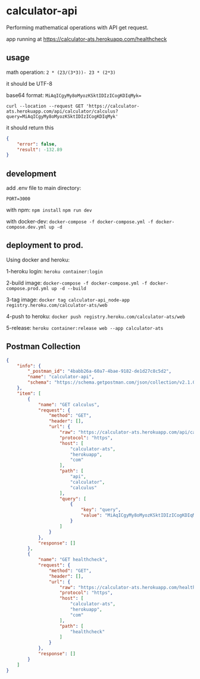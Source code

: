 # calculator-api
Performing mathematical operations with API get request.

app running at https://calculator-ats.herokuapp.com/healthcheck

## usage

math operation: `2 * (23/(3*3))- 23 * (2*3)`

it should be UTF-8

base64 format: `MiAqICgyMy8oMyozKSktIDIzICogKDIqMyk=`

``` 
curl --location --request GET 'https://calculator-ats.herokuapp.com/api/calculator/calculus?query=MiAqICgyMy8oMyozKSktIDIzICogKDIqMyk'
```
it should return this
```json
{
    "error": false,
    "result": -132.89
}
```

## development

add .env file to main directory: 
```.dotenv
PORT=3000
```

with npm:
`npm install`
`npm run dev`

with docker-dev: `docker-compose -f docker-compose.yml -f docker-compose.dev.yml up -d`

## deployment to prod.
Using docker and heroku:

1-heroku login: `heroku container:login`

2-build image: `docker-compose -f docker-compose.yml -f docker-compose.prod.yml up -d --build`

3-tag image: `docker tag calculator-api_node-app registry.heroku.com/calculator-ats/web`

4-push to heroku: `docker push registry.heroku.com/calculator-ats/web`

5-release: `heroku container:release web --app calculator-ats`

## Postman Collection
```json
{
	"info": {
		"_postman_id": "4babb26a-60a7-4bae-9182-de1d27c8c5d2",
		"name": "calculator-api",
		"schema": "https://schema.getpostman.com/json/collection/v2.1.0/collection.json"
	},
	"item": [
		{
			"name": "GET calculus",
			"request": {
				"method": "GET",
				"header": [],
				"url": {
					"raw": "https://calculator-ats.herokuapp.com/api/calculator/calculus?query=MiAqICgyMy8oMyozKSktIDIzICogKDIqMyk",
					"protocol": "https",
					"host": [
						"calculator-ats",
						"herokuapp",
						"com"
					],
					"path": [
						"api",
						"calculator",
						"calculus"
					],
					"query": [
						{
							"key": "query",
							"value": "MiAqICgyMy8oMyozKSktIDIzICogKDIqMyk"
						}
					]
				}
			},
			"response": []
		},
		{
			"name": "GET healthcheck",
			"request": {
				"method": "GET",
				"header": [],
				"url": {
					"raw": "https://calculator-ats.herokuapp.com/healthcheck",
					"protocol": "https",
					"host": [
						"calculator-ats",
						"herokuapp",
						"com"
					],
					"path": [
						"healthcheck"
					]
				}
			},
			"response": []
		}
	]
}
```


